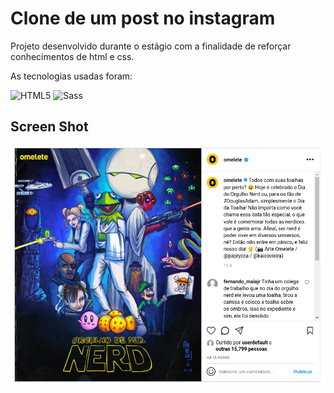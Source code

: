 # Clone de um post no instagram

Projeto desenvolvido durante o estágio com a finalidade de reforçar conhecimentos de html e css.

As tecnologias usadas foram: 

![HTML5](https://img.shields.io/badge/html%205-0D1117?style=for-the-badge&logo=html5&logoColor=white&labelColor=E34F26)
![Sass](https://img.shields.io/badge/sass-0D1117?style=for-the-badge&logo=sass&logoColor=white&labelColor=CF649A)

## Screen Shot
![Print do projeto](./print.png)